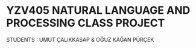 # YZV405 NATURAL LANGUAGE AND PROCESSING CLASS PROJECT


STUDENTS : UMUT ÇALIKKASAP & OĞUZ KAĞAN PÜRÇEK
